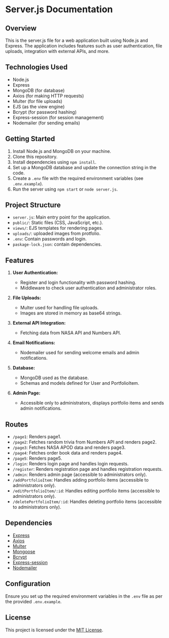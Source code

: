 # Server.js Documentation

## Overview
This is the server.js file for a web application built using Node.js and Express. The application includes features such as user authentication, file uploads, integration with external APIs, and more.

## Technologies Used
- Node.js
- Express
- MongoDB (for database)
- Axios (for making HTTP requests)
- Multer (for file uploads)
- EJS (as the view engine)
- Bcrypt (for password hashing)
- Express-session (for session management)
- Nodemailer (for sending emails)

## Getting Started
1. Install Node.js and MongoDB on your machine.
2. Clone this repository.
3. Install dependencies using `npm install`.
4. Set up a MongoDB database and update the connection string in the code.
5. Create a `.env` file with the required environment variables (see `.env.example`).
6. Run the server using `npm start` or `node server.js`.

## Project Structure
- `server.js`: Main entry point for the application.
- `public/`: Static files (CSS, JavaScript, etc.).
- `views/`: EJS templates for rendering pages.
- `uploads/`: uploaded images from protfolio.
- `.env`: Contain passwords and login.
- `paskage-lock.json`: contain dependencies.


## Features
1. **User Authentication:**
   - Register and login functionality with password hashing.
   - Middleware to check user authentication and administrator roles.

2. **File Uploads:**
   - Multer used for handling file uploads.
   - Images are stored in memory as base64 strings.

3. **External API Integration:**
   - Fetching data from NASA API and Numbers API.

4. **Email Notifications:**
   - Nodemailer used for sending welcome emails and admin notifications.

5. **Database:**
   - MongoDB used as the database.
   - Schemas and models defined for User and PortfolioItem.

6. **Admin Page:**
   - Accessible only to administrators, displays portfolio items and sends admin notifications.

## Routes
- `/page1`: Renders page1.
- `/page2`: Fetches random trivia from Numbers API and renders page2.
- `/page3`: Fetches NASA APOD data and renders page3.
- `/page4`: Fetches order book data and renders page4.
- `/page5`: Renders page5.
- `/login`: Renders login page and handles login requests.
- `/register`: Renders registration page and handles registration requests.
- `/admin`: Renders admin page (accessible to administrators only).
- `/addPortfolioItem`: Handles adding portfolio items (accessible to administrators only).
- `/editPortfolioItem/:id`: Handles editing portfolio items (accessible to administrators only).
- `/deletePortfolioItem/:id`: Handles deleting portfolio items (accessible to administrators only).

## Dependencies
- [Express](https://expressjs.com/)
- [Axios](https://axios-http.com/)
- [Multer](https://www.npmjs.com/package/multer)
- [Mongoose](https://mongoosejs.com/)
- [Bcrypt](https://www.npmjs.com/package/bcrypt)
- [Express-session](https://www.npmjs.com/package/express-session)
- [Nodemailer](https://nodemailer.com/)

## Configuration
Ensure you set up the required environment variables in the `.env` file as per the provided `.env.example`.

## License
This project is licensed under the [MIT License](LICENSE).
